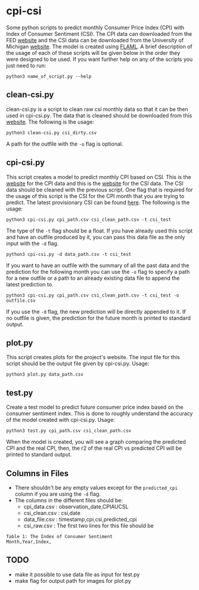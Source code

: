 # cpi-csi

Some python scripts to predict monthly Consumer Price Index (CPI) with Index of Consumer Sentiment (CSI). The CPI data can downloaded from the FED [website](https://fred.stlouisfed.org/series/CPIAUCSL) and the CSI data can be downloaded from the University of Michigan [website](https://data.sca.isr.umich.edu/data-archive/mine.php). The model is created using [FLAML](https://github.com/microsoft/flaml). A brief description of the usage of each of these scripts will be given below in the order they were designed to be used. If you want further help on any of the scripts you just need to run:

```
python3 name_of_script.py --help
```

## clean-csi.py

clean-csi.py is a script to clean raw csi monthly data so that it can be then used in cpi-csi.py. The data that is cleaned should be downloaded from this [website](https://data.sca.isr.umich.edu/data-archive/mine.php). The following is the usage:

```
python3 clean-csi.py csi_dirty.csv 
```

A path for the outfile with the `-o` flag is optional.

## cpi-csi.py

This script creates a model to predict monthly CPI based on CSI. This is the [website](https://fred.stlouisfed.org/series/CPIAUCSL) for the CPI data and this is the [website](https://data.sca.isr.umich.edu/data-archive/mine.php) for the CSI data. The CSI data should be cleaned with the previous script. One flag that is required for the usage of this script is the CSI for the CPI month that you are trying to predict. The latest provisionary CSI can be found [here](https://www.sca.isr.umich.edu/). The following is the usage:

```
python3 cpi-csi.py cpi_path.csv csi_clean_path.csv -t csi_test
```

The type of the `-t` flag should be a float. If you have already used this script and have an outfile produced by it, you can pass this data file as the only input with the `-d` flag. 

```
python3 cpi-csi.py -d data_path.csv -t csi_test
```

If you want to have an outfile with the summary of all the past data and the prediction for the following month you can use the `-o` flag to specify a path for a new outfile or a path to an already existing data file to append the latest prediction to.

```
python3 cpi-csi.py cpi_path.csv csi_clean_path.csv -t csi_test -o outfile.csv
```

If you use the `-d` flag, the new prediction will be directly appended to it. If no outfile is given, the prediction for the future month is printed to standard output.

## plot.py

This script creates plots for the project's website. The input file for this script should be the output file given by cpi-csi.py. Usage:

```
python3 plot.py data_path.csv
```

## test.py

Create a test model to predict future consumer price index based on the consumer sentiment index. This is done to roughly understand the accuracy of the model created with cpi-csi.py. Usage:

```
python3 test.py cpi_path.csv csi_clean_path.csv
```

When the model is created, you will see a graph comparing the predicted CPI and the real CPI, then, the r2 of the real CPI vs predicted CPI will be printed to standard output.

## Columns in Files

- There shouldn't be any empty values except for the `predicted_cpi` column if you are using the `-d` flag.
- The columns in the different files should be:
    - cpi_data.csv : observation_date,CPIAUCSL
    - csi_clean.csv : csi,date
    - data_file.csv : timestamp,cpi,csi,predicted_cpi
    - csi_raw.csv : The first two lines for this file should be
```
Table 1: The Index of Consumer Sentiment
Month,Year,Index,
```

## TODO

- make it possible to use data file as input for test.py
- make flag for output path for images for plot.py

